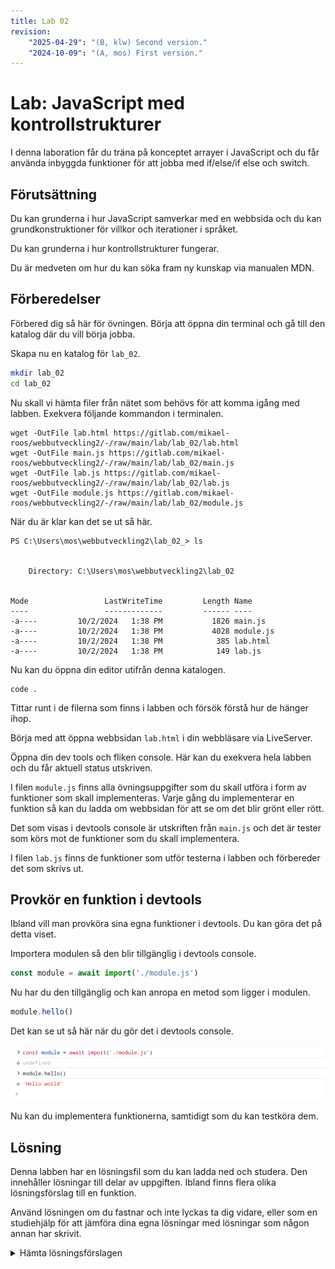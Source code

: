 ```yaml
---
title: Lab 02
revision:
    "2025-04-29": "(B, klw) Second version."
    "2024-10-09": "(A, mos) First version."
---
```



Lab: JavaScript med kontrollstrukturer
===========================

I denna laboration får du träna på konceptet arrayer i JavaScript och du får använda inbyggda funktioner för att jobba med if/else/if else och switch.

<!-- [[_TOC_]] -->

<!--
TODO

*
-->


Förutsättning
---------------------------

Du kan grunderna i hur JavaScript samverkar med en webbsida och du kan grundkonstruktioner för villkor och iterationer i språket.

Du kan grunderna i hur kontrollstrukturer fungerar.

Du är medveten om hur du kan söka fram ny kunskap via manualen MDN.



Förberedelser
---------------------------

Förbered dig så här för övningen. Börja att öppna din terminal och gå till den katalog där du vill börja jobba.

Skapa nu en katalog för `lab_02`.

```bash
mkdir lab_02
cd lab_02
```

Nu skall vi hämta filer från nätet som behövs för att komma igång med labben. Exekvera följande kommandon i terminalen.

```
wget -OutFile lab.html https://gitlab.com/mikael-roos/webbutveckling2/-/raw/main/lab/lab_02/lab.html
wget -OutFile main.js https://gitlab.com/mikael-roos/webbutveckling2/-/raw/main/lab/lab_02/main.js
wget -OutFile lab.js https://gitlab.com/mikael-roos/webbutveckling2/-/raw/main/lab/lab_02/lab.js
wget -OutFile module.js https://gitlab.com/mikael-roos/webbutveckling2/-/raw/main/lab/lab_02/module.js
```

När du är klar kan det se ut så här.

```
PS C:\Users\mos\webbutveckling2\lab_02_> ls


    Directory: C:\Users\mos\webbutveckling2\lab_02


Mode                 LastWriteTime         Length Name
----                 -------------         ------ ----
-a----         10/2/2024   1:38 PM           1826 main.js
-a----         10/2/2024   1:38 PM           4028 module.js
-a----         10/2/2024   1:38 PM            385 lab.html
-a----         10/2/2024   1:38 PM            149 lab.js
```

<!--
```bash
curl --silent --output lab.html https://raw.githubusercontent.com/dbwebb-se/webtec2/refs/heads/main/lab/lab1/lab.html
curl --silent --output main.js https://raw.githubusercontent.com/dbwebb-se/webtec2/refs/heads/main/lab/lab1/main.js
curl --silent --output module.js https://raw.githubusercontent.com/dbwebb-se/webtec2/refs/heads/main/lab/lab1/module.js
curl --silent --output lab.js https://raw.githubusercontent.com/dbwebb-se/webtec2/refs/heads/main/lab/lab1/lab.js
```

När du är klar kan det se ut så här.

```bash
$ ls -l                                           
-rw-rw-r-- 1 mos mos  484 okt  3 16:44 lab.html   
-rw-rw-r-- 1 mos mos  901 okt  3 16:44 lab.js     
-rw-rw-r-- 1 mos mos 1,8K okt  3 16:44 main.js    
-rw-rw-r-- 1 mos mos 3,7K okt  3 16:44 module.js  
```
-->

Nu kan du öppna din editor utifrån denna katalogen.

```
code .
```

Tittar runt i de filerna som finns i labben och försök förstå hur de hänger ihop.

Börja med att öppna webbsidan `lab.html` i din webbläsare via LiveServer.

Öppna din dev tools och fliken console. Här kan du exekvera hela labben och du får aktuell status utskriven.

<!--
Det kan se ut så här.

![Labben i devtools](img/lab.png)

-->

I filen `module.js` finns alla övningsuppgifter som du skall utföra i form av funktioner som skall implementeras. Varje gång du implementerar en funktion så kan du ladda om webbsidan för att se om det blir grönt eller rött.

Det som visas i devtools console är utskriften från `main.js` och det är tester som körs mot de funktioner som du skall implementera.

I filen `lab.js` finns de funktioner som utför testerna i labben och förbereder det som skrivs ut.



<!--
Första övningsuppgiften
---------------------------

I den första övningsuppgiften skall du implementera följande funktion.

```js
/**
 * Returns the string "Hello world".
 *
 * @returns {string} A welcome message "Hello world".
 */
export function hello () {
    // TODO: Write your code here.
}
```

När du är klar med din implementation så kan du ladda om din webbsida och se om det blev grönt.

Klicka på "Lösningsförslag" nedan för att se hur det kan se ut när du implementerat denna delen.

<details>
<summary>Lösningsförslag</summary>

```js
/**
 * Returns the string "Hello world".
 *
 * @returns {string} A welcome message "Hello world".
 */
export function hello () {
    // TODO: Write your code here.
    return "Hello world";
}
```

</details>

-->



Provkör en funktion i devtools
---------------------------

Ibland vill man provköra sina egna funktioner i devtools. Du kan göra det på detta viset.

Importera modulen så den blir tillgänglig i devtools console.

```js
const module = await import('./module.js')
```

Nu har du den tillgänglig och kan anropa en metod som ligger i modulen.

```js
module.hello()
```

Det kan se ut så här när du gör det i devtools console.

![import](img/import.png)

Nu kan du implementera funktionerna, samtidigt som du kan testköra dem.



Lösning
---------------------------

Denna labben har en lösningsfil som du kan ladda ned och studera. Den innehåller lösningar till delar av uppgiften. Ibland finns flera olika lösningsförslag till en funktion.

Använd lösningen om du fastnar och inte lyckas ta dig vidare, eller som en studiehjälp för att jämföra dina egna lösningar med lösningar som någon annan har skrivit.

<details>
<summary>Hämta lösningsförslagen</summary>

<!--
```bash
# Stå i katalogen där du har labben
curl --silent --output solution.js https://raw.githubusercontent.com/dbwebb-se/webtec2/refs/heads/main/lab/lab1/solution.js
```
-->

```bash
# Stå i katalogen där du har labben
wget -OutFile solution.js https://gitlab.com/mikael-roos/webbutveckling2/-/raw/main/lab/lab_02/solution.js
```

</details>
